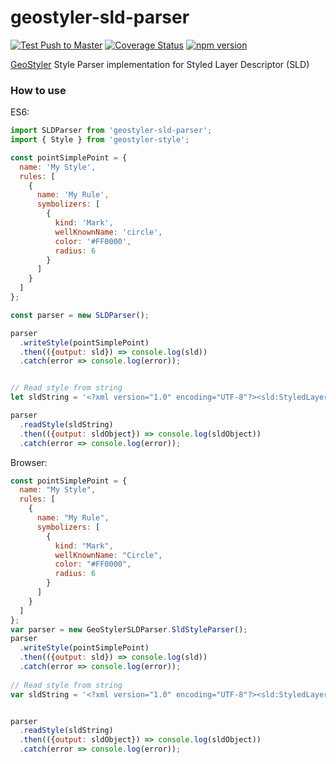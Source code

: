# geostyler-sld-parser

[![Test Push to Master](https://github.com/geostyler/geostyler-sld-parser/actions/workflows/on-push-master.yml/badge.svg)](https://github.com/geostyler/geostyler-sld-parser/actions/workflows/on-push-master.yml)
[![Coverage Status](https://coveralls.io/repos/github/terrestris/geostyler-sld-parser/badge.svg?branch=master)](https://coveralls.io/github/terrestris/geostyler-sld-parser?branch=master)
[![npm version](https://badge.fury.io/js/geostyler-sld-parser.svg)](https://www.npmjs.com/package/geostyler-sld-parser)

[GeoStyler](https://github.com/terrestris/geostyler/) Style Parser implementation for Styled Layer Descriptor (SLD)

### How to use

ES6:
```js
import SLDParser from 'geostyler-sld-parser';
import { Style } from 'geostyler-style';

const pointSimplePoint = {
  name: 'My Style',
  rules: [
    {
      name: 'My Rule',
      symbolizers: [
        {
          kind: 'Mark',
          wellKnownName: 'circle',
          color: '#FF0000',
          radius: 6
        }
      ]
    }
  ]
};

const parser = new SLDParser();

parser
  .writeStyle(pointSimplePoint)
  .then(({output: sld}) => console.log(sld))
  .catch(error => console.log(error));


// Read style from string
let sldString = '<?xml version="1.0" encoding="UTF-8"?><sld:StyledLayerDescriptor xmlns="http://www.opengis.net/sld" xmlns:sld="http://www.opengis.net/sld" xmlns:gml="http://www.opengis.net/gml" xmlns:ogc="http://www.opengis.net/ogc" version="1.0.0"> <sld:NamedLayer> <sld:Name>Default Styler</sld:Name> <sld:UserStyle> <sld:Name>Default Styler</sld:Name> <sld:Title>Gravel_Program_2016</sld:Title> <sld:FeatureTypeStyle> <sld:Name>name</sld:Name> <sld:Rule> <sld:MinScaleDenominator>1.0</sld:MinScaleDenominator> <sld:MaxScaleDenominator>1.0E7</sld:MaxScaleDenominator> <sld:LineSymbolizer> <sld:Stroke> <sld:CssParameter name="stroke">#8000FF</sld:CssParameter> <sld:CssParameter name="stroke-width">3.000</sld:CssParameter> </sld:Stroke> </sld:LineSymbolizer> </sld:Rule> </sld:FeatureTypeStyle> </sld:UserStyle> </sld:NamedLayer> </sld:StyledLayerDescriptor>';

parser
  .readStyle(sldString)
  .then(({output: sldObject}) => console.log(sldObject))
  .catch(error => console.log(error));

```

Browser:

```js
const pointSimplePoint = {
  name: "My Style",
  rules: [
    {
      name: "My Rule",
      symbolizers: [
        {
          kind: "Mark",
          wellKnownName: "Circle",
          color: "#FF0000",
          radius: 6
        }
      ]
    }
  ]
};
var parser = new GeoStylerSLDParser.SldStyleParser();
parser
  .writeStyle(pointSimplePoint)
  .then(({output: sld}) => console.log(sld))
  .catch(error => console.log(error));
    
// Read style from string
var sldString = '<?xml version="1.0" encoding="UTF-8"?><sld:StyledLayerDescriptor xmlns="http://www.opengis.net/sld" xmlns:sld="http://www.opengis.net/sld" xmlns:gml="http://www.opengis.net/gml" xmlns:ogc="http://www.opengis.net/ogc" version="1.0.0"> <sld:NamedLayer> <sld:Name>Default Styler</sld:Name> <sld:UserStyle> <sld:Name>Default Styler</sld:Name> <sld:Title>Gravel_Program_2016</sld:Title> <sld:FeatureTypeStyle> <sld:Name>name</sld:Name> <sld:Rule> <sld:MinScaleDenominator>1.0</sld:MinScaleDenominator> <sld:MaxScaleDenominator>1.0E7</sld:MaxScaleDenominator> <sld:LineSymbolizer> <sld:Stroke> <sld:CssParameter name="stroke">#8000FF</sld:CssParameter> <sld:CssParameter name="stroke-width">3.000</sld:CssParameter> </sld:Stroke> </sld:LineSymbolizer> </sld:Rule> </sld:FeatureTypeStyle> </sld:UserStyle> </sld:NamedLayer> </sld:StyledLayerDescriptor>';


parser
  .readStyle(sldString)
  .then(({output: sldObject}) => console.log(sldObject))
  .catch(error => console.log(error));
```
